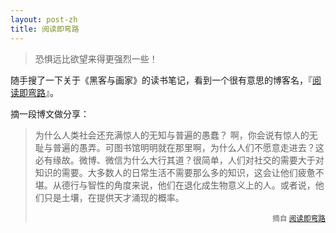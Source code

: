 ```yaml
---
layout: post-zh
title: 阅读即弯路
---
```

> 恐惧远比欲望来得更强烈一些！

随手搜了一下关于《黑客与画家》的读书笔记，看到一个很有意思的博客名，『[阅读即弯路](//notes.valdanito.com/)』。

摘一段博文做分享：

> 为什么人类社会还充满惊人的无知与普遍的愚蠢？ 啊，你会说有惊人的无耻与普遍的愚弄。可图书馆明明就在那里啊，为什么人们不愿意走进去？这必有缘故。微博、微信为什么大行其道？很简单，人们对社交的需要大于对知识的需要。大多数人的日常生活不需要那么多的知识，这会让他们疲惫不堪。从德行与智性的角度来说，他们在退化成生物意义上的人。或者说，他们只是土壤，在提供天才涌现的概率。
> <p style="text-align: right;"><small>摘自 <a href="//notes.valdanito.com/">阅读即弯路</a></small></p>
